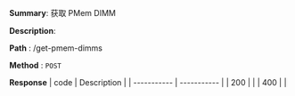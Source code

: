 **Summary**: 获取 PMem DIMM

**Description**:

**Path** : /get-pmem-dimms

**Method** : `POST`

**Response**
| code      | Description |
| ----------- | ----------- |
|  200   |       |
|  400   |       |

